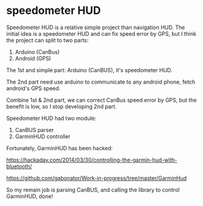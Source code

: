# speedometer HUD

Speedometer HUD is a relative simple project than navigation HUD.
The initial idea is a speedometer HUD and can fix speed error by GPS, but I think the project can split to two parts:

1. Arduino (CanBus)
2. Android (GPS)

The 1st and simple part: Arduino (CanBUS), it's speedometer HUD.

The 2nd part need use arduino to communicate to any android phone, fetch android's GPS speed.

Combine 1st & 2nd part, we can correct CanBus speed error by GPS, but the benefit is low, so I stop developing 2nd part.

Speedometer HUD had two module:
1. CanBUS parser
2. GarminHUD controller

Fortunately, GarminHUD has been hacked:

https://hackaday.com/2014/03/30/controlling-the-garmin-hud-with-bluetooth/

https://github.com/gabonator/Work-in-progress/tree/master/GarminHud

So my remain job is parsing CanBUS, and calling the library to control GarminHUD, done!
